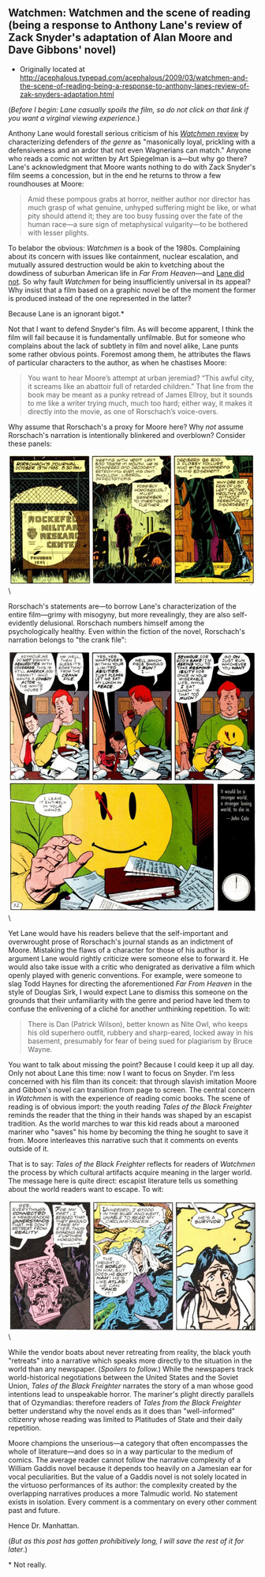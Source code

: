 ## Watchmen: Watchmen and the scene of reading (being a response to Anthony Lane's review of Zack Snyder's adaptation of Alan Moore and Dave Gibbons' novel)

 * Originally located at http://acephalous.typepad.com/acephalous/2009/03/watchmen-and-the-scene-of-reading-being-a-response-to-anthony-lanes-review-of-zak-snyders-adaptation.html

(*Before I begin: Lane casually spoils the film, so do not click on that link if you want a virginal viewing experience.*)

Anthony Lane would forestall serious criticism of his [*Watchmen* review](http://www.newyorker.com/arts/critics/cinema/2009/03/09/090309crci_cinema_lane) by characterizing defenders of *the genre* as "masonically loyal, prickling with a defensiveness and an ardor that not even Wagnerians can match." Anyone who reads a comic not written by Art Spiegelman is a—but why go there? Lane's acknowledgment that Moore wants nothing to do with Zack Snyder's film seems a concession, but in the end he returns to throw a few roundhouses at Moore:

> Amid these pompous grabs at horror, neither author nor director has much grasp of what genuine, unhyped suffering might be like, or what pity should attend it; they are too busy fussing over the fate of the human race—a sure sign of metaphysical vulgarity—to be bothered with lesser plights.

To belabor the obvious: *Watchmen* is a book of the 1980s. Complaining about its concern with issues like containment, nuclear escalation, and mutually assured destruction would be akin to kvetching about the dowdiness of suburban American life in *Far From Heaven*—and [Lane did not](http://www.newyorker.com/arts/reviews/film/far_from_heaven_haynes). So why fault *Watchmen* for being insufficiently universal in its appeal? Why insist that a film based on a graphic novel be of the moment the former is produced instead of the one represented in the latter?

Because Lane is an ignorant bigot.\*

Not that I want to defend Snyder's film. As will become apparent, I think the film will fail because it is fundamentally unfilmable. But for someone who complains about the lack of subtlety in film and novel alike, Lane punts some rather obvious points. Foremost among them, he attributes the flaws of particular characters to the author, as when he chastises Moore:

> You want to hear Moore’s attempt at urban jeremiad? “This awful city, it screams like an abattoir full of retarded children.” That line from the book may be meant as a punky retread of James Ellroy, but it sounds to me like a writer trying much, much too hard; either way, it makes it directly into the movie, as one of Rorschach’s voice-overs.

Why assume that Rorschach's a proxy for Moore here?  Why *not* assume Rorschach's narration is intentionally blinkered and overblown?  Consider these panels:

![6a00d8341c2df453ef011168a4a429970c](../../images/comics/watchmen-3/6a00d8341c2df453ef011168a4a429970c.jpg)\ 

Rorschach's statements are—to borrow Lane's characterization of the entire film—grimy with misogyny, but more revealingly, they are also self-evidently delusional. Rorschach numbers himself among the psychologically healthy. Even within the fiction of the novel, Rorschach's narration belongs to "the crank file":

![6a00d8341c2df453ef01127919a2b628a4](../../images/comics/watchmen-3/6a00d8341c2df453ef01127919a2b628a4.jpg)\ 

Yet Lane would have his readers believe that the self-important and overwrought prose of Rorschach's journal stands as an indictment of Moore.  Mistaking the flaws of a character for those of his author is argument Lane would rightly criticize were someone else to forward it.  He would also take issue with a critic who denigrated as derivative a film which openly played with generic conventions.  For example, were someone to slag Todd Haynes for directing the aforementioned *Far From Heaven* in the style of Douglas Sirk, I would expect Lane to dismiss this someone on the grounds that their unfamiliarity with the genre and period have led them to confuse the enlivening of a cliché for another unthinking repetition.  To wit:

> There is Dan (Patrick Wilson), better known as Nite Owl, who keeps his
old superhero outfit, rubbery and sharp-eared, locked away in his
basement, presumably for fear of being sued for plagiarism by Bruce
Wayne.

You want to talk about missing the point?  Because I could keep it up all day.  Only not about Lane this time: now I want to focus on Snyder. I'm less concerned with his film than its conceit: that through slavish imitation Moore and Gibbon's novel can transition from page to screen. The central concern in *Watchmen* is with the experience of reading comic books.  The scene of reading is of obvious import: the youth reading *Tales of the Black Freighter* reminds the reader that the thing in their hands was shaped by an escapist tradition. As the world marches to war this kid reads about a marooned mariner who "saves" his home by becoming the thing he sought to save it from. Moore interleaves this narrative such that it comments on events outside of it.  

That is to say: *Tales of the Black Freighter* reflects for readers of *Watchmen* the process by which cultural artifacts acquire meaning in the larger world. The message here is quite direct: escapist literature tells us something about the world readers want to escape. To wit:

![6a00d8341c2df453ef011168a4cb32970c](../../images/comics/watchmen-3/6a00d8341c2df453ef011168a4cb32970c.jpg)\ 

While the vendor boats about never retreating from reality, the black youth "retreats" into a narrative which speaks more directly to the situation in the world than any newspaper.  (*Spoilers to follow.*)  While the newspapers track world-historical negotiations between the United States and the Soviet Union, *Tales of the Black Freighter* narrates the story of a man whose good intentions lead to unspeakable horror. The mariner's plight directly parallels that of Ozymandias: therefore readers of *Tales from the Black Freighter* better understand why the novel ends as it does than "well-informed" citizenry whose reading was limited to Platitudes of State and their daily repetition.  

Moore champions the unserious—a category that often encompasses the whole of literature—and does so in a way particular to the medium of comics.  The average reader cannot follow the narrative complexity of a William Gaddis novel because it depends too heavily on a Jamesian ear for vocal peculiarities.  But the value of a Gaddis novel is not solely located in the virtuoso performances of its author: the complexity created by the overlapping narratives produces a more Talmudic world.  No statement exists in isolation.  Every comment is a commentary on every other comment past and future.

Hence Dr. Manhattan.  

(*But as this post has gotten prohibitively long, I will save the rest of it for later*.)

\* Not really.
